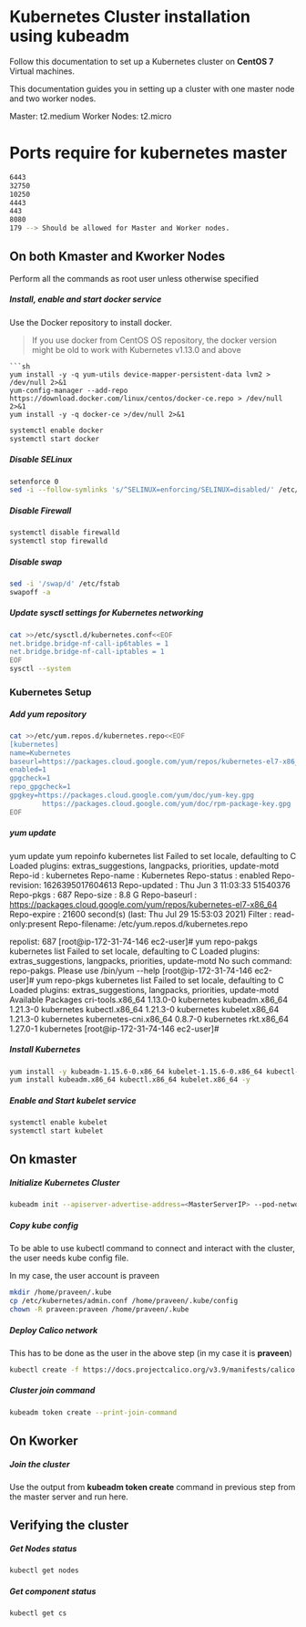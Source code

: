 # Kubernetes Cluster installation using kubeadm
Follow this documentation to set up a Kubernetes cluster on __CentOS 7__ Virtual machines.

This documentation guides you in setting up a cluster with one master node and two worker nodes.

Master: t2.medium
Worker Nodes: t2.micro

# Ports require for kubernetes master
```sh
6443
32750
10250
4443
443
8080
179 --> Should be allowed for Master and Worker nodes. 
```

## On both Kmaster and Kworker Nodes
Perform all the commands as root user unless otherwise specified

##### Install, enable and start docker service
Use the Docker repository to install docker.
> If you use docker from CentOS OS repository, the docker version might be old to work with Kubernetes v1.13.0 and above
```
```sh
yum install -y -q yum-utils device-mapper-persistent-data lvm2 > /dev/null 2>&1
yum-config-manager --add-repo https://download.docker.com/linux/centos/docker-ce.repo > /dev/null 2>&1
yum install -y -q docker-ce >/dev/null 2>&1
```
```sh
systemctl enable docker
systemctl start docker
```
##### Disable SELinux
```sh
setenforce 0
sed -i --follow-symlinks 's/^SELINUX=enforcing/SELINUX=disabled/' /etc/sysconfig/selinux
```
##### Disable Firewall
```sh
systemctl disable firewalld
systemctl stop firewalld
```
##### Disable swap
```sh
sed -i '/swap/d' /etc/fstab
swapoff -a
```
##### Update sysctl settings for Kubernetes networking
```sh
cat >>/etc/sysctl.d/kubernetes.conf<<EOF
net.bridge.bridge-nf-call-ip6tables = 1
net.bridge.bridge-nf-call-iptables = 1
EOF
sysctl --system
```
### Kubernetes Setup
##### Add yum repository
```sh
cat >>/etc/yum.repos.d/kubernetes.repo<<EOF
[kubernetes]
name=Kubernetes
baseurl=https://packages.cloud.google.com/yum/repos/kubernetes-el7-x86_64
enabled=1
gpgcheck=1
repo_gpgcheck=1
gpgkey=https://packages.cloud.google.com/yum/doc/yum-key.gpg
        https://packages.cloud.google.com/yum/doc/rpm-package-key.gpg
EOF
```
##### yum update
yum update
yum repoinfo kubernetes  list
Failed to set locale, defaulting to C
Loaded plugins: extras_suggestions, langpacks, priorities, update-motd
Repo-id      : kubernetes
Repo-name    : Kubernetes
Repo-status  : enabled
Repo-revision: 1626395017604613
Repo-updated : Thu Jun  3 11:03:33 51540376
Repo-pkgs    : 687
Repo-size    : 8.8 G
Repo-baseurl : https://packages.cloud.google.com/yum/repos/kubernetes-el7-x86_64
Repo-expire  : 21600 second(s) (last: Thu Jul 29 15:53:03 2021)
  Filter     : read-only:present
Repo-filename: /etc/yum.repos.d/kubernetes.repo

repolist: 687
[root@ip-172-31-74-146 ec2-user]# yum repo-pakgs kubernetes list
Failed to set locale, defaulting to C
Loaded plugins: extras_suggestions, langpacks, priorities, update-motd
No such command: repo-pakgs. Please use /bin/yum --help
[root@ip-172-31-74-146 ec2-user]# yum repo-pkgs kubernetes list
Failed to set locale, defaulting to C
Loaded plugins: extras_suggestions, langpacks, priorities, update-motd
Available Packages
cri-tools.x86_64                                                                                  1.13.0-0                                                                             kubernetes
kubeadm.x86_64                                                                                    1.21.3-0                                                                             kubernetes
kubectl.x86_64                                                                                    1.21.3-0                                                                             kubernetes
kubelet.x86_64                                                                                    1.21.3-0                                                                             kubernetes
kubernetes-cni.x86_64                                                                             0.8.7-0                                                                              kubernetes
rkt.x86_64                                                                                        1.27.0-1                                                                             kubernetes
[root@ip-172-31-74-146 ec2-user]# 

##### Install Kubernetes
```sh
yum install -y kubeadm-1.15.6-0.x86_64 kubelet-1.15.6-0.x86_64 kubectl-1.15.6-0.x86_64
yum install kubeadm.x86_64 kubectl.x86_64 kubelet.x86_64 -y 
```
##### Enable and Start kubelet service
```sh
systemctl enable kubelet
systemctl start kubelet
```
## On kmaster
##### Initialize Kubernetes Cluster
```sh
kubeadm init --apiserver-advertise-address=<MasterServerIP> --pod-network-cidr=192.168.0.0/16
```
##### Copy kube config
To be able to use kubectl command to connect and interact with the cluster, the user needs kube config file.

In my case, the user account is praveen
```sh
mkdir /home/praveen/.kube
cp /etc/kubernetes/admin.conf /home/praveen/.kube/config
chown -R praveen:praveen /home/praveen/.kube
```
##### Deploy Calico network
This has to be done as the user in the above step (in my case it is __praveen__)
```sh
kubectl create -f https://docs.projectcalico.org/v3.9/manifests/calico.yaml
```

##### Cluster join command
```sh
kubeadm token create --print-join-command
```
## On Kworker
##### Join the cluster
Use the output from __kubeadm token create__ command in previous step from the master server and run here.

## Verifying the cluster
##### Get Nodes status
```sh
kubectl get nodes
```
##### Get component status
```sh
kubectl get cs
```
